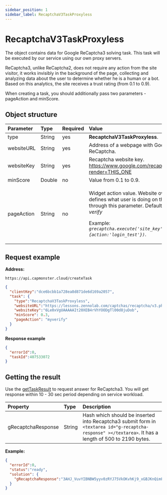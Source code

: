 ```yaml
---
sidebar_position: 1
sidebar_label: RecaptchaV3TaskProxyless
---
```



# RecaptchaV3TaskProxyless
The object contains data for Google ReCaptcha3 solving task. This task will be executed by our service using our own proxy servers.

ReCaptcha3, unlike ReCaptcha2, does not require any action from the site visitor, it works invisibly in the background of the page, collecting and analyzing data about the user to determine whether he is a human or a bot. Based on this analytics, the site receives a trust rating (from 0.1 to 0.9).

When creating a task, you should additionally pass two parameters - pageAction and minScore.

## **Object structure**

|**Parameter**|**Type**|**Required**|**Value**|
| :- | :- | :- | :- |
|type|String|yes|**RecaptchaV3TaskProxyless**.|
|websiteURL|String|yes|Address of a webpage with Google ReCaptcha.|
|websiteKey|String|yes|Recaptcha website key.<br/>https://www.google.com/recaptcha/api.js?render=THIS_ONE|
|minScore|Double|no|Value from 0.1 to 0.9.|
|pageAction|String|no|<p>Widget action value. Website owner defines what user is doing on the page through this parameter. Default value: *verify*</p><p>Example:<br/>*`grecaptcha.execute('site_key', {action:'login_test'})`*.</p>|

## **Request example**

**Address:** 
```http
https://api.capmonster.cloud/createTask
```

```json
{
  "clientKey":"dce6bcbb1a728ea8d871de6d169a2057",
  "task": {
    "type":"RecaptchaV3TaskProxyless",
    "websiteURL":"https://lessons.zennolab.com/captchas/recaptcha/v3.php?level=beta",
    "websiteKey":"6Le0xVgUAAAAAIt20XEB4rVhYOODgTl00d8juDob",
    "minScore": 0.3,
    "pageAction": "myverify"
  }
}
```

**Response example**

```json
{
  "errorId":0,
  "taskId":407533072
}
```
## **Getting the result**
Use the [getTaskResult](../api/methods/get-task-result.md) to request answer for ReCaptcha3. You will get response within 10 - 30 sec period depending on service workload.

|**Property**|**Type**|**Description**|
| :- | :- | :- |
|gRecaptchaResponse|String|Hash which should be inserted into Recaptcha3 submit form in `<textarea id="g-recaptcha-response" ></textarea>`. It has a length of 500 to 2190 bytes.|

**Example:**

```json
{
  "errorId":0,
  "status":"ready",
  "solution": {
    "gRecaptchaResponse":"3AHJ_VuvYIBNBW5yyv0zRYJ75VkOKvhKj9_xGBJKnQimF72rfoq3Iy-DyGHMwLAo6a3"
  }
}
```